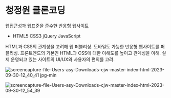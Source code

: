 # 청정원 클론코딩
웹접근성과 웹표준을 준수한 반응형 웹사이트
- HTML5 CSS3 jQuery JavaScript

HTML과 CSS의 관계성을 고려해 웹 퍼블리싱.
모바일도 가능한 반응형 웹사이트를 퍼블리싱.
프론트엔드의 기본인 HTML과 CSS에 대한 이해도를 높이고 관계성을 이해.
실제 운영되고 있는 사이트의 UI/UX와 사용자의 편의를 고려.

![screencapture-file-Users-asy-Downloads-cjw-master-index-html-2023-09-30-12_40_41 jpg-min](https://github.com/asy047/cjw/assets/67266378/5a6b1468-d71c-4b16-b521-967ec4d3414c)

![screencapture-file-Users-asy-Downloads-cjw-master-index-html-2023-09-30-12_54_39](https://github.com/asy047/cjw/assets/67266378/c1dac86e-d890-4b30-9a31-08d3e1d63a5c)
